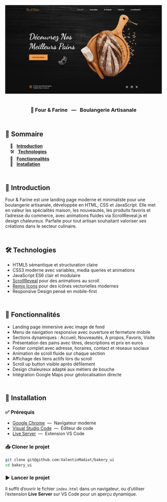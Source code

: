 <div align="center">  
    <a href="https://bakery-paris.netlify.app/" target="_blank">  
      <img src=".docs/preview.png" alt="Aperçu du projet">  
    </a>
    </br>  
    </br>  
  <h3 align="center">🥖 Four & Farine &nbsp; — &nbsp; Boulangerie Artisanale</h3>  
</div>

## <br /> 📌 Sommaire

&nbsp;&nbsp;&nbsp; 🎨 &nbsp; [**Introduction**](#introduction)<br />
&nbsp;&nbsp;&nbsp; 🛠️ &nbsp; [**Technologies**](#technologies)<br />
&nbsp;&nbsp;&nbsp; 🎯 &nbsp; [**Fonctionnalités**](#fonctionnalités)<br />
&nbsp;&nbsp;&nbsp; 🚀 &nbsp; [**Installation**](#installation)<br />

## <br /> <a name="introduction">🎨 Introduction</a>

Four & Farine est une landing page moderne et minimaliste pour une boulangerie artisanale, développée en HTML, CSS et JavaScript. Elle met en valeur les spécialités maison, les nouveautés, les produits favoris et l’adresse du commerce, avec animations fluides via ScrollReveal.js et design chaleureux. Parfaite pour tout artisan souhaitant valoriser ses créations dans le secteur culinaire.

## <br /> <a name="technologies">🛠️ Technologies</a>

- HTML5 sémantique et structuration claire
- CSS3 moderne avec variables, media queries et animations
- JavaScript ES6 clair et modulaire
- [ScrollReveal](https://scrollrevealjs.org/) pour des animations au scroll
- [Remix Icons](https://remixicon.com/) pour des icônes vectorielles modernes
- Responsive Design pensé en mobile-first

## <br /> <a name="fonctionnalités">🎯 Fonctionnalités</a>

- Landing page immersive avec image de fond
- Menu de navigation responsive avec ouverture et fermeture mobile
- Sections dynamiques : Accueil, Nouveautés, À propos, Favoris, Visite
- Présentation des pains avec titres, descriptions et prix en euros
- Footer complet avec adresse, horaires, contact et réseaux sociaux
- Animation de scroll fluide sur chaque section
- Affichage des liens actifs lors du scroll
- Scroll up button visible après défilement
- Design chaleureux adapté aux métiers de bouche
- Intégration Google Maps pour géolocalisation directe

## <br /> <a name="installation">🚀 Installation</a>

### ✅ Prérequis

- [Google Chrome](https://www.google.com/) &nbsp;—&nbsp; Navigateur moderne
- [Visual Studio Code](https://code.visualstudio.com/) &nbsp;—&nbsp; Éditeur de code
- [Live Server](https://marketplace.visualstudio.com/items?itemName=ritwickdey.LiveServer) &nbsp;—&nbsp; Extension VS Code

### 📥 Cloner le projet

```bash
git clone git@github.com:ValentinMadiot/bakery_ui
cd bakery_ui
```

### ▶️ Lancer le projet

Il suffit d’ouvrir le fichier `index.html` dans un navigateur, ou d’utiliser l’extension **Live Server** sur VS Code pour un aperçu dynamique.
